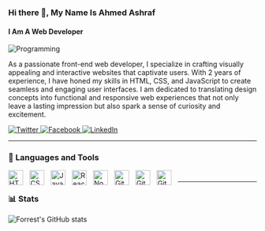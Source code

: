 ### Hi there 👋, My Name Is Ahmed Ashraf
#### I Am A Web Developer

![Programming](https://media.giphy.com/media/RbDKaczqWovIugyJmW/giphy.gif)

As a passionate front-end web developer, I specialize in crafting visually appealing and interactive websites that captivate users. With 2 years of experience, I have honed my skills in HTML, CSS, and JavaScript to create seamless and engaging user interfaces. I am dedicated to translating design concepts into functional and responsive web experiences that not only leave a lasting impression but also spark a sense of curiosity and excitement.

<a href="https://twitter.com/A_AGM4" target="_blank">
  <img src="https://img.icons8.com/ios-filled/24/ffffff/twitter.png" alt="Twitter">
</a>

<a href="https://www.facebook.com/AAGM4" target="_blank">
  <img src="https://img.icons8.com/ios-filled/24/ffffff/facebook.png" alt="Facebook">
</a>

<a href="https://www.linkedin.com/in/ahmed-ashraf-35522b19a/" target="_blank">
  <img src="https://img.icons8.com/ios-filled/24/ffffff/linkedin.png" alt="LinkedIn">
</a>


---

### 🧰 Languages and Tools

<img align="left" alt="HTML" width="30px" style="padding-right:10px;" src="https://cdn.jsdelivr.net/gh/devicons/devicon/icons/html5/html5-plain.svg" />
<img align="left" alt="CSS" width="30px" style="padding-right:10px;" src="https://cdn.jsdelivr.net/gh/devicons/devicon/icons/css3/css3-plain.svg" />
<img align="left" alt="JavaScript" width="30px" style="padding-right:10px;" src="https://cdn.jsdelivr.net/gh/devicons/devicon/icons/javascript/javascript-plain.svg" />
<img align="left" alt="React" width="30px" style="padding-right:10px;" src="https://cdn.jsdelivr.net/gh/devicons/devicon/icons/react/react-original.svg" />
<img align="left" alt="NodeJS" width="30px" style="padding-right:10px;" src="https://cdn.jsdelivr.net/gh/devicons/devicon/icons/nodejs/nodejs-original.svg" />
<img align="left" alt="Git" width="30px" style="padding-right:10px;" src="https://cdn.jsdelivr.net/gh/devicons/devicon/icons/git/git-original.svg" />
<img align="left" alt="GitHub" width="30px" style="padding-right:10px;" src="https://cdn.jsdelivr.net/gh/devicons/devicon/icons/github/github-original.svg" />
<img align="left" alt="GitHub" width="30px" style="padding-right:10px;" src="https://cdn.jsdelivr.net/gh/devicons/devicon/icons/github/github-original.svg" />


#

---

### 📊 Stats

![Forrest's GitHub stats](https://github-readme-stats.vercel.app/api?username=gmphck&show_icons=true&theme=gruvbox)


#
